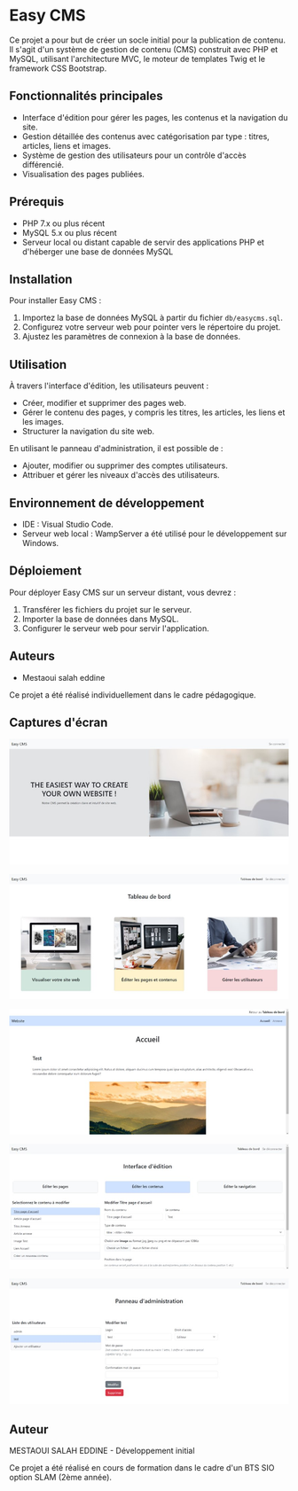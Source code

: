 # Easy CMS

Ce projet a pour but de créer un socle initial pour la publication de contenu. Il s'agit d'un système de gestion de contenu (CMS) construit avec PHP et MySQL, utilisant l'architecture MVC, le moteur de templates Twig et le framework CSS Bootstrap.

## Fonctionnalités principales

- Interface d'édition pour gérer les pages, les contenus et la navigation du site.
- Gestion détaillée des contenus avec catégorisation par type : titres, articles, liens et images.
- Système de gestion des utilisateurs pour un contrôle d'accès différencié.
- Visualisation des pages publiées.

## Prérequis

- PHP 7.x ou plus récent
- MySQL 5.x ou plus récent
- Serveur local ou distant capable de servir des applications PHP et d'héberger une base de données MySQL

## Installation

Pour installer Easy CMS :

1. Importez la base de données MySQL à partir du fichier `db/easycms.sql`.
2. Configurez votre serveur web pour pointer vers le répertoire du projet.
3. Ajustez les paramètres de connexion à la base de données.

## Utilisation

À travers l'interface d'édition, les utilisateurs peuvent :

- Créer, modifier et supprimer des pages web.
- Gérer le contenu des pages, y compris les titres, les articles, les liens et les images.
- Structurer la navigation du site web.

En utilisant le panneau d'administration, il est possible de :

- Ajouter, modifier ou supprimer des comptes utilisateurs.
- Attribuer et gérer les niveaux d'accès des utilisateurs.

## Environnement de développement

- IDE : Visual Studio Code.
- Serveur web local : WampServer a été utilisé pour le développement sur Windows.

## Déploiement

Pour déployer Easy CMS sur un serveur distant, vous devrez :

1. Transférer les fichiers du projet sur le serveur.
2. Importer la base de données dans MySQL.
3. Configurer le serveur web pour servir l'application.

## Auteurs

- Mestaoui salah eddine

Ce projet a été réalisé individuellement dans le cadre pédagogique.

## Captures d'écran

![Page d'accueil - Easy CMS](screens/HomePage.jpg)

![Tableau de bord - Easy CMS](screens/DashboardPage.jpg)

![Visualisation du site - Easy CMS](screens/WebsiteVisualizationPage.jpg)

![Interface d'édition de contenu - Easy CMS](screens/EditContentPage.jpg)

![Panneau d'administration - Easy CMS](screens/AdminPanelPage.jpg)

## Auteur 

MESTAOUI SALAH EDDINE - Développement initial 

Ce projet a été réalisé en cours de formation dans le cadre d'un BTS SIO option SLAM (2ème année).
